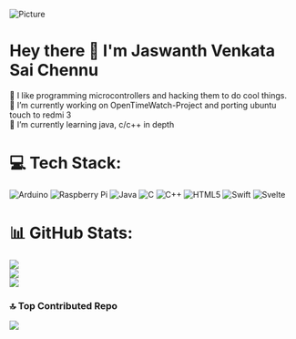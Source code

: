 ![Picture](https://user-images.githubusercontent.com/10300504/226830685-f1dc7e5c-e015-4bde-ab65-602862afc262.png)

# Hey there 👋 I'm Jaswanth Venkata Sai Chennu
🙂 I like programming microcontrollers and hacking them to do cool things.<br>🔭 I’m currently working on OpenTimeWatch-Project and porting ubuntu touch to redmi 3<br>🌱 I’m currently learning java, c/c++ in depth


# 💻 Tech Stack:
![Arduino](https://img.shields.io/badge/-Arduino-00979D?style=for-the-badge&logo=Arduino&logoColor=white) ![Raspberry Pi](https://img.shields.io/badge/-Raspberry_Pi-C51A4A?style=for-the-badge&logo=Raspberry-Pi) ![Java](https://img.shields.io/badge/java-%23ED8B00.svg?style=for-the-badge&logo=openjdk&logoColor=white) ![C](https://img.shields.io/badge/c-%2300599C.svg?style=for-the-badge&logo=c&logoColor=white) ![C++](https://img.shields.io/badge/c++-%2300599C.svg?style=for-the-badge&logo=c%2B%2B&logoColor=white) ![HTML5](https://img.shields.io/badge/html5-%23E34F26.svg?style=for-the-badge&logo=html5&logoColor=white) ![Swift](https://img.shields.io/badge/swift-F54A2A?style=for-the-badge&logo=swift&logoColor=white) ![Svelte](https://img.shields.io/badge/svelte-%23f1413d.svg?style=for-the-badge&logo=svelte&logoColor=white)
# 📊 GitHub Stats:
![](https://github-readme-stats.vercel.app/api?username=jaswch&theme=ambient_gradient&hide_border=false&include_all_commits=true&count_private=true)<br/>
![](https://github-readme-streak-stats.herokuapp.com/?user=jaswch&theme=ambient_gradient&hide_border=false)<br/>
![](https://github-readme-stats.vercel.app/api/top-langs/?username=jaswch&theme=ambient_gradient&hide_border=false&include_all_commits=true&count_private=true&layout=compact)

### 🔝 Top Contributed Repo
![](https://github-contributor-stats.vercel.app/api?username=jaswch&limit=5&theme=ambient_gradient&combine_all_yearly_contributions=true)

<!-- Proudly created with GPRM ( https://gprm.itsvg.in ) -->

